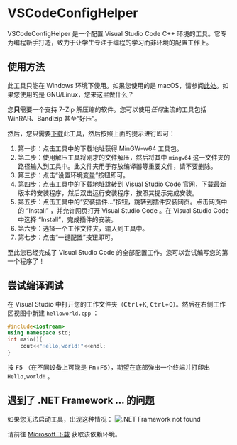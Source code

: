 # VSCodeConfigHelper

VSCodeConfigHelper 是一个配置 Visual Studio Code C++ 环境的工具。它专为编程新手打造，致力于让学生专注于编程的学习而非环境的配置工作上。

## 使用方法

此工具只能在 Windows 环境下使用。如果您使用的是 macOS，请参阅[此处](VS_Code_in_Mac.md)。如果您使用的是 GNU/Linux，您来这里做什么？

您**只**需要一个支持 7-Zip 解压缩的软件。您可以使用*任何*主流的工具包括 WinRAR、Bandizip 甚至“好压”。

然后，您只需要[下载](https://github.com/Guyutongxue/VSCodeConfigHelper/releases)此工具，然后按照上面的提示进行即可：

1. 第一步：点击工具中的下载地址获得 MinGW-w64 工具包。
2. 第二步：使用解压工具将刚才的文件解压，然后将其中 `mingw64` 这一文件夹的路径输入到工具中。此文件夹用于存放编译器等重要文件，请不要删除。
3. 第三步：点击“设置环境变量”按钮即可。
4. 第四步：点击工具中的下载地址跳转到 Visual Studio Code 官网，下载最新版本的安装程序，然后双击运行安装程序，按照其提示完成安装。
5. 第五步：点击工具中的“安装插件...”按钮，跳转到插件安装网页。点击网页中的 “Install” ，并允许网页打开 Visual Studio Code 。在 Visual Studio Code 中选择 “Install”，完成插件的安装。
6. 第六步：选择一个工作文件夹，输入到工具中。
7. 第七步：点击“一键配置”按钮即可。

至此您已经完成了 Visual Studio Code 的全部配置工作。您可以尝试编写您的第一个程序了！

## 尝试编译调试

在 Visual Studio 中打开您的工作文件夹（<Kbd>Ctrl</kbd>+<Kbd>K</kbd>, <Kbd>Ctrl</kbd>+<Kbd>O</kbd>）。然后在右侧工作区视图中新建 `helloworld.cpp` ：

```C++
#include<iostream>
using namespace std;
int main(){
    cout<<"Hello,world!"<<endl;
}
```

按 <kbd>F5</kbd> （在不同设备上可能是 <kbd>Fn</kbd>+<kbd>F5</kbd>），期望在底部弹出一个终端并打印出 `Hello,world!` 。

## 遇到了 .NET Framework ... 的问题

如果您无法启动工具，出现这种情况：
![.NET Framework not found](https://s2.ax1x.com/2020/01/02/lJ5Ocd.jpg)

请前往 [Microsoft 下载](https://www.microsoft.com/zh-cn/download/details.aspx?id=17718) 获取该依赖环境。